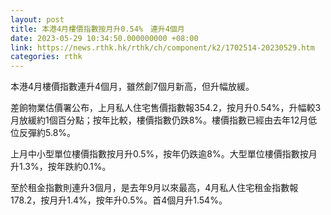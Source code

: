 ```yaml
---
layout: post
title: 本港4月樓價指數按月升0.54%　連升4個月
date: 2023-05-29 10:34:50.000000000 +08:00
link: https://news.rthk.hk/rthk/ch/component/k2/1702514-20230529.htm
categories: rthk
---
```


本港4月樓價指數連升4個月，雖然創7個月新高，但升幅放緩。

差餉物業估價署公布，上月私人住宅售價指數報354.2，按月升0.54%，升幅較3月放緩約1個百分點；按年比較，樓價指數仍跌8%。樓價指數已經由去年12月低位反彈約5.8%。

上月中小型單位樓價指數按月升0.5%，按年仍跌逾8%。大型單位樓價指數按月升1.3%，按年跌約0.1%。

至於租金指數則連升3個月，是去年9月以來最高，4月私人住宅租金指數報178.2，按月升1.4%，按年升0.5%。首4個月升1.54%。
